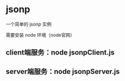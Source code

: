 # jsonp
一个简单的 jsonp 实例

需要安装 node 环境（node官网）

## client端服务：node jsonpClient.js

## server端服务：node jsonpServer.js
